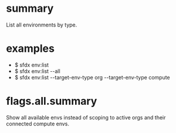 # summary

List all environments by type.

# examples

- $ sfdx env:list
- $ sfdx env:list --all
- $ sfdx env:list --target-env-type org --target-env-type compute

# flags.all.summary

Show all available envs instead of scoping to active orgs and their connected compute envs.
